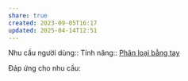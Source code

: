 ```yaml
---
share: true
created: 2023-09-05T16:17
updated: 2025-04-14T12:51
---
```

Nhu cầu người dùng::
Tính năng:: [Phân loại bằng tay](../../3%20T%C3%ADnh%20n%C4%83ng/C%C3%A1ch%20ph%C3%A2n%20lo%E1%BA%A1i/Ph%C3%A2n%20lo%E1%BA%A1i%20b%E1%BA%B1ng%20tay.md)

Đáp ứng cho nhu cầu:

